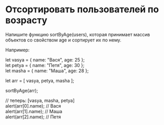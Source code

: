 # Отсортировать пользователей по возрасту                           <br/>

Напишите функцию sortByAge(users), которая принимает массив         <br/>
объектов со свойством age и сортирует их по нему.                   <br/>

Например:                                                           <br/>

let vasya = { name: "Вася", age: 25 };                              <br/>
let petya = { name: "Петя", age: 30 };                              <br/>
let masha = { name: "Маша", age: 28 };                              <br/>

let arr = [ vasya, petya, masha ];                                  <br/>

sortByAge(arr);                                                     <br/>

// теперь: [vasya, masha, petya]                                    <br/>
alert(arr[0].name); // Вася                                         <br/>
alert(arr[1].name); // Маша                                         <br/>
alert(arr[2].name); // Петя                                         <br/>